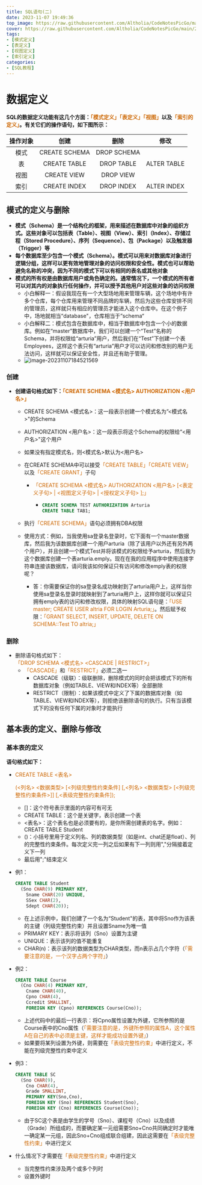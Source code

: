 ```yaml
---
title: SQL语句(二)
date: 2023-11-07 19:49:36
top_image: https://raw.githubusercontent.com/Altholia/CodeNotesPicGo/main/202311052004558.jpeg
cover: https://raw.githubusercontent.com/Altholia/CodeNotesPicGo/main/202311052004558.jpeg
tags:
- [模式定义]
- [表定义]
- [视图定义]
- [索引定义]
categories: 
- [SQL教程]
---
```


# 数据定义

<strong>SQL的数据定义功能有这几个方面：<font color = "CC6600">「模式定义」</font><font color = "CC6600">「表定义」</font><font color = "CC6600">「视图」</font>以及<font color = "CC6600">「索引的定义」</font>。有关它们的操作语句，如下图所示：</strong>

| 操作对象 | 创建 | 删除 | 修改 |
|:------:|:----:|:---:|:----:|
| 模式 | CREATE SCHEMA | DROP SCHEMA |  |
| 表 | CREATE TABLE | DROP TABLE | ALTER TABLE |
| 视图 | CREATE VIEW | DROP VIEW |  |
| 索引 | CREATE INDEX | DROP INDEX | ALTER INDEX |



## 模式的定义与删除

- <strong>模式（Schema）是一个结构化的框架，用来描述在数据库中对象的组织方式。这些对象可以包括表（Table）、视图（View）、索引（Index）、存储过程（Stored Procedure）、序列（Sequence）、包（Package）以及触发器（Trigger）等</strong>
- <strong>每个数据库至少包含一个模式（Schema）。模式可以用来对数据库对象进行逻辑分组，这样可以更有效地管理对象的访问权限和安全性。模式也可以帮助避免名称的冲突，因为不同的模式下可以有相同的表名或其他对象</strong>
- <strong>模式的所有权是由数据库用户或角色确定的。通常情况下，一个模式的所有者可以对其内的对象执行任何操作，并可以授予其他用户对这些对象的访问权限</strong>
  - 小白解释一：假设我现在有一个大型场地用来管理车辆，这个场地中有许多个仓库，每个仓库用来管理不同品牌的车辆，然后为这些仓库安排不同的管理员，这样就只有相应的管理员才能进入这个仓库中。在这个例子中，场地就相当“database"，仓库相当于”schema“
  - 小白解释二：模式包含在数据库中，相当于数据库中包含一个小的数据库。例如在“master”数据库中，我们可以创建一个“Test”名称的Schema，并将权限给“arturia”用户，然后我们在“Test”下创建一个表Employees，这样这个表只有“arturia”用户才可以访问和修改别的用户无法访问，这样就可以保证安全性，并且还有助于管理。
  - ![image-20231107184521569](https://raw.githubusercontent.com/Altholia/CodeNotesPicGo/main/202311071845687.png)

### 创建

- <strong>创建语句格式如下：<font color = "CC6600">「CREATE SCHEMA <模式名> AUTHORIZATION <用户名>」</font></strong>

  - CREATE SCHEMA <模式名>：这一段表示创建一个模式名为”<模式名>"的Schema

  - AUTHORIZATION <用户名>：这一段表示将这个Schema的权限给“<用户名>"这个用户

  - 如果没有指定模式名，则<模式名>默认为<用户名>

  - 在CREATE SCHEMA中可以接受<font color = "CC6600">「CREATE TABLE」</font><font color = "CC6600">「CREATE VIEW」</font>以及<font color = "CC6600">「CREATE GRANT」</font>子句

    - <font color = "CC6600">「CREATE SCHEMA <模式名> AUTHORIZATION <用户名> [<表定义子句> | <视图定义子句> | <授权定义子句> ];」</font>

      - ```sql
        CREATE SCHEMA TEST AUTHORIZATION Arturia
        CREATE TABLE TAB1;
        ```

  - 执行<font color = "CC6600">「CREATE SCHEMA」</font>语句必须拥有DBA权限

  - 使用方式：例如，当我使用sa登录名登录时，它下面有一个master数据库，然后我为该数据库创建一个用户arturia（除了该用户以外还有另外两个用户），并且创建一个模式Test并将该模式的权限给予arturia，然后我为这个数据库创建一个表arturia.emply。现在在我的应用程序中使用连接字符串连接该数据库，请问我该如何保证只有访问和修改emply表的权限呢？

    - 答：你需要保证你的sa登录名成功映射到了arturia用户上，这样当你使用sa登录名登录时就映射到了arturia用户上，这样你就可以保证只拥有emply表的访问和修改权限，具体的映射SQL语句是：<font color = "CC6600">「USE master;
      CREATE USER altria FOR LOGIN Arturia;」</font>。然后赋予权限：<font color = "CC6600">「GRANT SELECT, INSERT, UPDATE, DELETE ON SCHEMA::Test TO altria;」</font>

### 删除

- 删除语句格式如下：<font color = "CC6600">「DROP SCHEMA <模式名> <CASCADE | RESTRICT>」</font>
  - <font color = "CC6600">「CASCADE」</font>和<font color = "CC6600">「RESTRICT」</font>必须二选一
    - CASCADE（级联）：级联删除，删除模式的同时会把该模式下的所有数据库对象（例如TABLE、VIEW和INDEX等）全部删除
    - RESTRICT（限制）：如果该模式中定义了下属的数据库对象（如TABLE、VIEW和INDEX等），则拒绝该删除语句的执行。只有当该模式下的没有任何下属的对象时才能执行



## 基本表的定义、删除与修改

### 基本表的定义

<strong>语句格式如下：</strong>

- <font color = "CC6600">CREATE TABLE <表名> </font>

  <font color = "CC6600">(<列名> <数据类型> [<列级完整性约束条件]</font>
  <font color = "CC6600">[,<列名> <数据类型> [<列级完整性约束条件>]]</font>
  <font color = "CC6600">[,<表级完整性约束条件]);</font>

  - []：这个符号表示里面的内容可有可无
  - CREATE TABLE：这个是关键字，表示创建一个表
  - <表名>：这个表名也是必须要有的，是你所需创建表的名字。例如：CREATE TABLE Student
  - ()：小括号里用于定义列名、列的数据类型（如是int、chat还是float）、列的完整性约束条件。每次定义完一列之后如果有下一列则用","分隔接着定义下一列
  - 最后用";"结束定义

- 例1：

  ```sql
  CREATE TABLE Student
  	(Sno CHAR(9) PRIMARY KEY,
      Sname CHAR(20) UNIQUE,
      SSex CHAR(2),
      Sdept CHAR(20));
  ```

  - 在上述示例中，我们创建了一个名为“Student"的表，其中将Sno作为该表的主键（列级完整性约束）并且设置Sname为唯一值
  - PRIMARY KEY：表示将该列（Sno）设置为主键
  - UNIQUE：表示该列的值不能重复
  - CHAR(n)：表示该列的数据类型为CHAR类型，而n表示占几个字符（<font color = "CC6600">「需要注意的是，一个汉字占两个字符」</font>）

- 例2：

  ```sql
  CREATE TABLE Course
  	(Cno CHAR(4) PRIMARY KEY,
      Cname CHAR(40),
      Cpno CHAR(4),
      Ccredit SMALLINT,
      FOREIGN KEY (Cpno) REFERENCES Course(Cno));
  ```

  - 上述代码中的最后一行表示：将Cpno属性设置为外键，它所参照的是Course表中的Cno属性（<font color = "CC6600">「需要注意的是，外键所参照的属性A，这个属性A在自己的表中必须是主键，这样才能成功设置外键」</font>）
  - 如果要将某列设置为外键，则需要在<font color = "CC6600">「表级完整性约束」</font>中进行定义，不能在列级完整性约束中定义

- 例3：

  ```sql
  CREATE TABLE SC
  	(Sno CHAR(9),
      Cno CHAR(4),
      Grade SMALLINT,
      PRIMARY KEY(Sno,Cno),
      FOREIGN KEY (Sno) REFERENCES Student(Sno),
      FOREIGN KEY (Cno) REFERENCES Course(Cno));
  ```

  - 由于SC这个表是由学生的学号（Sno）、课程号（Cno）以及成绩（Grade）所组成的，而要确定某一元组需要Sno+Cno共同确定时才能唯一确定某一元组，因此Sno+Cno组成联合组建，因此这需要在<font color = "CC6600">「表级完整性约束」</font>中进行定义
- 什么情况下才需要在<font color = "CC6600">「表级完整性约束」</font>中进行定义
  
  - 当完整性约束涉及两个或多个列时
  - 设置外键时

  
  
  
